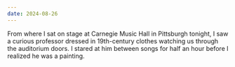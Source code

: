 ```yaml
---
date: 2024-08-26
---
```


From where I sat on stage at Carnegie Music Hall in Pittsburgh tonight, I saw a curious professor dressed in 19th-century clothes watching us through the auditorium doors. I stared at him between songs for half an hour before I realized he was a painting.
